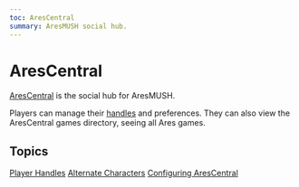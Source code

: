 ```yaml
---
toc: AresCentral
summary: AresMUSH social hub.
---
```

# AresCentral

[AresCentral](http://arescentral.aresmush.com/) is the social hub for AresMUSH. 

Players can manage their [handles](http://aresmush.com/handles) and preferences.   They can also view the AresCentral games directory, seeing all Ares games.

## Topics

[Player Handles](/help/arescentral/handles)
[Alternate Characters](/help/arescentral/alts)
[Configuring AresCentral](/help/arescentral/config)